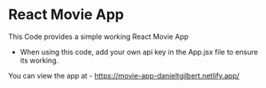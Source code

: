 # React Movie App

This Code provides a simple working React Movie App


- When using this code, add your own api key in the App.jsx file to ensure its working.


You can view the app at - https://movie-app-danieltgilbert.netlify.app/ 